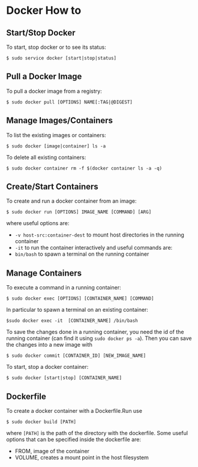 # Docker How to

## Start/Stop Docker
To start, stop docker or to see its status:
```
$ sudo service docker [start|stop|status]
```

## Pull a Docker Image
To pull a docker image from a registry:
```
$ sudo docker pull [OPTIONS] NAME[:TAG|@DIGEST]
```

## Manage Images/Containers
To list the existing images or containers:
```
$ sudo docker [image|container] ls -a
```

To delete all existing containers:
```
$ sudo docker container rm -f $(docker container ls -a -q)
```

## Create/Start Containers
To create and run a docker container from an image:
```
$ sudo docker run [OPTIONS] IMAGE_NAME [COMMAND] [ARG]
```
where useful options are:
- `-v host-src:container-dest` to mount host directories in the running container
- `-it` to run the container interactively
and useful commands are:
- `bin/bash` to spawn a terminal on the running container

## Manage Containers
To execute a command in a running container:
```
$ sudo docker exec [OPTIONS] [CONTAINER_NAME] [COMMAND]
```
In particular to spawn a terminal on an existing container:
```
$sudo docker exec -it  [CONTAINER_NAME] /bin/bash
```

To save the changes done in a running container, you need the id of the running container (can find it using `sudo docker ps -a`). Then you can save the changes into a 
new image with
```
$ sudo docker commit [CONTAINER_ID] [NEW_IMAGE_NAME]
```

To start, stop a docker container:
```
$ sudo docker [start|stop] [CONTAINER_NAME]
```

## Dockerfile
To create a docker container with a Dockerfile.Run use 
```
$ sudo docker build [PATH]
```
where `[PATH]` is the path of the directory with the dockerfile.
Some useful options that can be specified inside the dockerfile are:
- FROM, image of the container
- VOLUME, creates a mount point in the host filesystem

